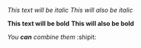 *This text will be italic*
_This will also be italic_

**This text will be bold**
__This will also be bold__

_You **can** combine them_ :shipit:
